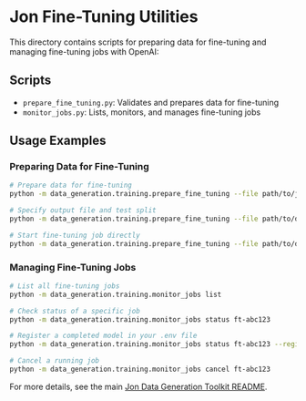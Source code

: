 # Jon Fine-Tuning Utilities

This directory contains scripts for preparing data for fine-tuning and managing fine-tuning jobs with OpenAI:

## Scripts

- `prepare_fine_tuning.py`: Validates and prepares data for fine-tuning
- `monitor_jobs.py`: Lists, monitors, and manages fine-tuning jobs

## Usage Examples

### Preparing Data for Fine-Tuning

```bash
# Prepare data for fine-tuning
python -m data_generation.training.prepare_fine_tuning --file path/to/jon_fine_tuning.jsonl

# Specify output file and test split
python -m data_generation.training.prepare_fine_tuning --file path/to/data.jsonl --output prepared_data.jsonl --test-split 0.2

# Start fine-tuning job directly
python -m data_generation.training.prepare_fine_tuning --file path/to/data.jsonl --fine-tune --model gpt-3.5-turbo
```

### Managing Fine-Tuning Jobs

```bash
# List all fine-tuning jobs
python -m data_generation.training.monitor_jobs list

# Check status of a specific job
python -m data_generation.training.monitor_jobs status ft-abc123

# Register a completed model in your .env file
python -m data_generation.training.monitor_jobs status ft-abc123 --register

# Cancel a running job
python -m data_generation.training.monitor_jobs cancel ft-abc123
```

For more details, see the main [Jon Data Generation Toolkit README](../README.md). 